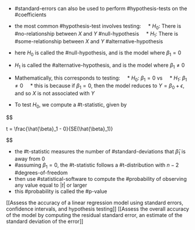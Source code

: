 * #standard-errors can also be used to perform #hypothesis-tests on the #coefficients

* the most common #hypothesis-test involves testing:
    * $H_0$: There is #no-relationship between $X$ and $Y$ #null-hypothesis
    * $H_1$: There is #some-relationship between $X$ and $Y$ #alternative-hypothesis

* here $H_0$ is called the #null-hypothesis, and is the model where $\beta_1 = 0$
* $H_1$ is called the #alternative-hypothesis, and is the model where $\beta_1 \neq 0$
* Mathematically, this corresponds to testing:
    * $H_0$: $\beta_1 = 0$ vs
    * $H_1$: $\beta_1 \neq 0$
    * this is because if $\beta_1 = 0$, then the model reduces to $Y = \beta_0 + \epsilon$, and so $X$ is not associated with $Y$
* To test $H_0$, we compute a #t-statistic, given by

$$

t = \frac{\hat{\beta}_1 - 0}{SE(\hat{\beta}_1)}

$$

* the #t-statistic measures the number of #standard-deviations that $\hat{\beta}_1$ is away from 0
* #assuming $\beta_1 = 0$, the #t-statistic follows a #t-distribution with $n-2$ #degrees-of-freedom
* then use #statistical-software to compute the #probability of observing any value equal to $|t|$ or larger
* this #probability is called the #p-value

[[Assess the accuracy of a linear regression model using standard errors, confidence intervals, and hypothesis testing]]
[[Assess the overall accuracy of the model by computing the residual standard error, an estimate of the standard deviation of the error]]
